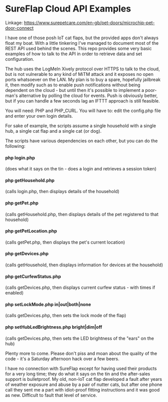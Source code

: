 # SureFlap Cloud API Examples

Linkage: https://www.surepetcare.com/en-gb/pet-doors/microchip-pet-door-connect

I have one of those posh IoT cat flaps, but the provided apps don't always float my boat. With a little tinkering I've managed to document most of the REST API used behind the scenes. This repo provides some very basic examples of how to talk to the API in order to retrieve data and set configuration.

The hub uses the LogMeIn Xively protocol over HTTPS to talk to the cloud, but is not vulnerable to any kind of MiTM attack and it exposes no open ports whatsoever on the LAN. My plan is to buy a spare, hopefully jailbreak it, then modify such as to enable push notifications without being dependent on the cloud - but until then it's possible to implement a poor-man's alternative by polling the cloud for events. Push is obviously better, but if you can handle a few seconds lag an IFTTT approach is still feasible.

You will need: PHP and PHP_CURL.
You will have to: edit the config.php file and enter your own login details.

For sake of example, the scripts assume a single household with a single hub, a single cat flap and a single cat (or dog).

The scripts have various dependencies on each other, but you can do the following:

#### php login.php
(does what it says on the tin - does a login and retrieves a session token)

#### php getHousehold.php
(calls login.php, then displays details of the household)

#### php getPet.php
(calls getHousehold.php, then displays details of the pet registered to that household)

#### php getPetLocation.php
(calls getPet.php, then displays the pet's current location)

#### php getDevices.php
(calls getHousehold, then displays information for devices at the household)

#### php getCurfewStatus.php
(calls getDevices.php, then displays current curfew status - with times if enabled)

#### php setLockMode.php in|out|both|none
(calls getDevices.php, then sets the lock mode of the flap)

#### php setHubLedBrightness.php bright|dim|off
(calls getDevices.php, then sets the LED brightness of the "ears" on the hub)

Plenty more to come. Please don't piss and moan about the quality of the code - it's a Saturday afternoon hack over a few beers.

I have no connection with SureFlap except for having used their products for a very long time; they do what it says on the tin and the after-sales support is bulletproof. My old, non-IoT cat flap developed a fault after years of weather exposure and abuse by a pair of nutter cats, but after one phone call they sent me a part with idiot-proof fitting instructions and it was good as new. Difficult to fault that level of service.

